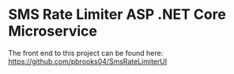 # SMS Rate Limiter ASP .NET Core Microservice

The front end to this project can be found here: https://github.com/pbrooks04/SmsRateLimiterUI
